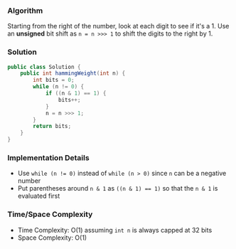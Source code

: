 ### Algorithm

Starting from the right of the number, look at each digit to see if it's a 1. Use an __unsigned__ bit shift as `n = n >>> 1` to shift the digits to the right by 1.

### Solution

```java
public class Solution {
    public int hammingWeight(int n) {
        int bits = 0;
        while (n != 0) {
            if ((n & 1) == 1) {
                bits++;
            }
            n = n >>> 1;
        }
        return bits;
    }
}
```

### Implementation Details

- Use `while (n != 0)` instead of `while (n > 0)` since `n` can be a negative number
- Put parentheses around `n & 1` as `((n & 1) == 1)` so that the `n & 1` is evaluated first

### Time/Space Complexity

-  Time Complexity: O(1) assuming `int n` is always capped at 32 bits
- Space Complexity: O(1)
